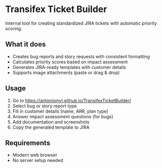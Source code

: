 # Transifex Ticket Builder

Internal tool for creating standardized JIRA tickets with automatic priority scoring.

## What it does

- Creates bug reports and story requests with consistent formatting
- Calculates priority scores based on impact assessment
- Generates JIRA-ready templates with customer details
- Supports image attachments (paste or drag & drop)

## Usage

1. Go to https://antonismyl.github.io/TransifexTicketBuilder/ 
2. Select bug or story report type
3. Fill in customer details (name, ARR, plan type)
4. Answer impact assessment questions (for bugs)
5. Add documentation and screenshots
6. Copy the generated template to JIRA

## Requirements

- Modern web browser
- No server setup needed
